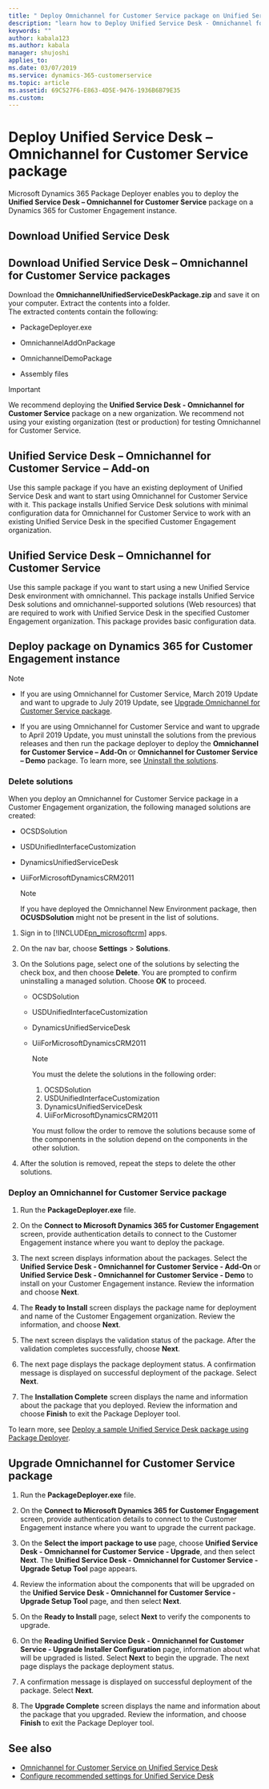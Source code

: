 ```yaml
---
title: " Deploy Omnichannel for Customer Service package on Unified Service Desk | MicrosoftDocs"
description: "learn how to Deploy Unified Service Desk - Omnichannel for Customer Service package on Dynamics 365 for Customer Engagement apps instance."
keywords: ""
author: kabala123
ms.author: kabala
manager: shujoshi
applies_to: 
ms.date: 03/07/2019
ms.service: dynamics-365-customerservice
ms.topic: article
ms.assetid: 69C527F6-E863-4D5E-9476-1936B6B79E35
ms.custom: 
---
```


# Deploy Unified Service Desk – Omnichannel for Customer Service package

Microsoft Dynamics 365 Package Deployer enables you to deploy the **Unified Service Desk – Omnichannel for Customer Service** package on a Dynamics 365 for Customer Engagement instance.

## Download Unified Service Desk

<!-- Need confirmation about customers downloading the client -->

## Download Unified Service Desk – Omnichannel for Customer Service packages

<!-- Need confirmation about customers downoading download the packages -->

Download the **OmnichannelUnifiedServiceDeskPackage.zip** and save it on your computer. Extract the contents into a folder.<br> The extracted contents contain the  following:

- PackageDeployer.exe

- OmnichannelAddOnPackage

- OmnichannelDemoPackage

- Assembly files

> [!Important]
> We recommend deploying the **Unified Service Desk - Omnichannel for Customer Service** package on a new organization. We recommend not using your existing organization (test or production) for testing Omnichannel for Customer Service.

## Unified Service Desk – Omnichannel for Customer Service – Add-on

Use this sample package if you have an existing deployment of Unified Service Desk and want to start using Omnichannel for Customer Service with it. This package installs Unified Service Desk solutions with minimal configuration data for Omnichannel for Customer Service to work with an existing Unified Service Desk in the specified Customer Engagement organization.

## Unified Service Desk – Omnichannel for Customer Service

Use this sample package if you want to start using a new Unified Service Desk environment with omnichannel. This package installs Unified Service Desk solutions and omnichannel-supported solutions (Web resources) that are required to work with Unified Service Desk in the specified Customer Engagement organization. This package provides basic configuration data.

## Deploy package on Dynamics 365 for Customer Engagement instance

> [!Note]
> - If you are using Omnichannel for Customer Service, March 2019 Update and want to upgrade to July 2019 Update, see [Upgrade Omnichannel for Customer Service package](#upgrade-omnichannel-for-customer-service-package).
>
> - If you are using Omnichannel for Customer Service and want to upgrade to April 2019 Update, you must uninstall the solutions from the previous releases and then run the package deployer to deploy the **Omnichannel for Customer Service – Add-On** or **Omnichannel for Customer Service – Demo** package. To learn more, see [Uninstall the solutions](#delete-solutions).


<!--from editor: The following section wasn't listed as needing editing, but I made some changes anyway. -->


### Delete solutions

When you deploy an Omnichannel for Customer Service package in a Customer Engagement organization, the following managed solutions are created:

  - OCSDSolution
  - USDUnifiedInterfaceCustomization
  - DynamicsUnifiedServiceDesk
  - UiiForMicrosoftDynamicsCRM2011
 
    > [!Note]
    > If you have deployed the Omnichannel New Environment package, then **OCUSDSolution** might not be present in the list of solutions.
 
1. Sign in to [!INCLUDE[pn_microsoftcrm](../../includes/pn-microsoftcrm.md)] apps.  

2. On the nav bar, choose **Settings** > **Solutions**.  

4. On the Solutions page, select one of the solutions by selecting the check box, and then choose **Delete**. You are prompted to confirm uninstalling a managed solution. Choose **OK** to proceed. <br>
   - OCSDSolution
   - USDUnifiedInterfaceCustomization
   - DynamicsUnifiedServiceDesk
   - UiiForMicrosoftDynamicsCRM2011

      > [!NOTE]
      > You must the delete the solutions in the following order:
      > 1. OCSDSolution
      > 2. USDUnifiedInterfaceCustomization
      > 3. DynamicsUnifiedServiceDesk
      > 4. UiiForMicrosoftDynamicsCRM2011
      > 
      >  You must follow the order to remove the solutions because some of the components in the solution depend on the components in the other solution.

5. After the solution is removed, repeat the steps to delete the other solutions.

### Deploy an Omnichannel for Customer Service package

1. Run the **PackageDeployer.exe** file.

2. On the **Connect to Microsoft Dynamics 365 for Customer Engagement** screen, provide authentication details to connect to the Customer Engagement instance where you want to deploy the package.

3. The next screen displays information about the packages. Select the **Unified Service Desk - Omnichannel for Customer Service - Add-On** or **Unified Service Desk - Omnichannel for Customer Service - Demo** to install on your Customer Engagement instance. Review the information and choose **Next**.

4. The **Ready to Install** screen displays the package name for deployment and name of the Customer Engagement organization. Review the information, and choose **Next**.

5. The next screen displays the validation status of the package. After the validation completes successfully, choose **Next**.

6. The next page displays the package deployment status. A confirmation message is displayed on successful deployment of the package. Select **Next**.

7. The **Installation Complete** screen displays the name and information about the package that you deployed. Review the information and choose **Finish** to exit the Package Deployer tool.



<!--from editor: I click a 404 when I click the following URL.  -->


To learn more, see [Deploy a sample Unified Service Desk package using Package Deployer](/dynamics365/customer-engagement/unified-service-desk/admin/deploy-sample-unified-service-desk-applications-using-package-deployer?view=dynamics-usd-4#deploy-a-sample-unified-service-desk-package-using-package-deployer
).

## Upgrade Omnichannel for Customer Service package

1. Run the **PackageDeployer.exe** file.

2. On the **Connect to Microsoft Dynamics 365 for Customer Engagement** screen, provide authentication details to connect to the Customer Engagement instance where you want to upgrade the current package.

3. On the **Select the import package to use** page, choose **Unified Service Desk - Omnichannel for Customer Service - Upgrade**, and then select **Next**. The **Unified Service Desk - Omnichannel for Customer Service - Upgrade Setup Tool** page appears.

4. Review the information about the components that will be upgraded on the **Unified Service Desk - Omnichannel for Customer Service - Upgrade Setup Tool** page, and then select **Next**.

5. On the **Ready to Install** page, select **Next** to verify the components to upgrade.

6. On the **Reading Unified Service Desk - Omnichannel for Customer Service - Upgrade Installer Configuration** page, information about what will be upgraded is listed. Select **Next** to begin the upgrade. The next page displays the package deployment status.

7. A confirmation message is displayed on successful deployment of the package. Select **Next**.

8. The **Upgrade Complete** screen displays the name and information about the package that you upgraded. Review the information, and choose **Finish** to exit the Package Deployer tool.

## See also

- [Omnichannel for Customer Service on Unified Service Desk](omnichannel-customer-service-unified-service-desk.md)
- [Configure recommended settings for Unified Service Desk](configure-settings-unified-service-desk.md)
